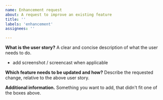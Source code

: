 ```yaml
---
name: Enhancement request
about: A request to improve an existing feature
title: ''
labels: 'enhancement'
assignees: ''

---
```


**What is the user story?**
A clear and concise description of what the user needs to do.
+ add screenshot / screencast when applicable

**Which feature needs to be updated and how?**
Describe the requested change, relative to the above user story.

**Additional information.**
Something you want to add, that didn't fit one of the boxes above.
